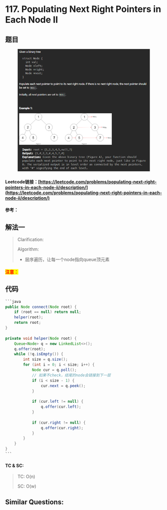 # 117. Populating Next Right Pointers in Each Node II

## 题目

<figure><img src="../../.gitbook/assets/image (2) (1) (1) (1) (1) (1) (1).png" alt=""><figcaption></figcaption></figure>

#### Leetcode链接：[https://leetcode.com/problems/populating-next-right-pointers-in-each-node-ii/description/](https://leetcode.com/problems/populating-next-right-pointers-in-each-node-ii/description/)

#### 参考：

## 解法一

> Clarification:&#x20;
>
> Algorithm:&#x20;
>
> * 层序遍历，让每一个node指向queue顶元素

#### <mark style="color:red;">注意：</mark>

## 代码

````java
```java
public Node connect(Node root) {
    if (root == null) return null;
    helper(root);
    return root;
}

private void helper(Node root) {
    Queue<Node> q = new LinkedList<>();
    q.offer(root);
    while (!q.isEmpty()) {
        int size = q.size();
        for (int i = 0; i < size; i++) {
            Node cur = q.poll();
            // 如果不check，结尾的node会链接到下一层
            if (i < size - 1) {
                cur.next = q.peek();
            }

            if (cur.left != null) {
                q.offer(cur.left);
            }

            if (cur.right != null) {
                q.offer(cur.right);
            }
        }
    }
}
```
````

#### TC & SC:&#x20;

> TC: O(n)
>
> SC: O(w)

## **Similar Questions:**&#x20;
